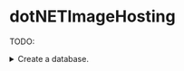 # dotNETImageHosting

TODO:


<details> 
    <summary>Create a database.</summary>
        <br><br>
        <details>
            <summary>Users</summary>


                Users : {
                    nID, // primary key
                    strDisplayName,
                    strEmail,
                    nPasswordHash,
                    nUserLevel
                }


</details>
        <details>
            <summary>UserImages</summary>


                UserImages : {
                    nID, // primary key
                    nUserID, // foreign key
                    nUniqueImageID, // foreign key
                    nCreationDateMiliseconds
                }


</details>
        <details>
            <summary>UniqueImages</summary>


                 UniqueImages : {
                    nID, // primary key
                    nHash,
                }


</details>
        <details>
            <summary>Tags</summary>


               Tags : {
                    nID, // primary key
                    strTagName
                }


</details>
        <details>
            <summary>TagImages</summary>


               TagImages : {
                    nID, // primary key
                    nTagID, // foreign key
                    nImageID // foreign key
                }


</details>
        <details>
            <summary>Likes</summary>


                Likes : {
                    nID, // primary key
                    nImageID, // foreign key
                    nUserID, // foreign key unique
                    bIsDislike,
                    nCreationDateMiliseconds
                }


</details>
        <details>
            <summary>Comments</summary>


                Comments : {
                    nID, // primary key
                    nImageID, // foreign key
                    nUserID, // foreign key
                    strContent,
                    nCreationDateMiliseconds
                }


</details>
</details>
